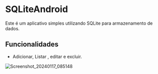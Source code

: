 # SQLiteAndroid

Este é um aplicativo simples utilizando SQLite para armazenamento de dados.

## Funcionalidades

- Adicionar, Listar , editar e excluir.


![Screenshot_20240117_085148](https://github.com/felipe-matos/SQLiteAndroid/assets/70587403/9703cedf-1011-4ebf-b9b4-9f0ce1481ae4)
